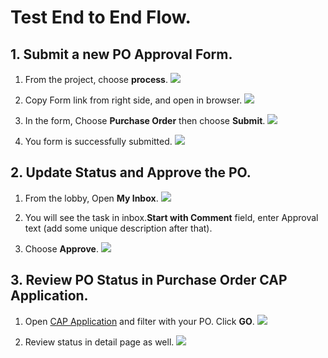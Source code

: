 # Test End to End Flow.

## 1. Submit a new PO Approval Form.

1. From the project, choose **process**.
![](./images/process.png)

2. Copy Form link from right side, and open in browser.
![](./images/formlink.png)

3. In the form, Choose **Purchase Order** then choose **Submit**.
![](./images/choosepo.png)

4. You form is successfully submitted.
![](./images/submit.png)

## 2. Update Status and Approve the PO.

1. From the lobby, Open **My Inbox**.
![](./images/chooseinbox.png)

2. You will see the task in inbox.**Start with Comment** field, enter Approval text (add some unique description after that).
3. Choose **Approve**.
![](./images/approve.png)

## 3. Review PO Status in Purchase Order CAP Application.

1. Open [CAP Application](https://referenceapps-buil-code-siqi7j0t-dev-customer-srv.cfapps.us10-001.hana.ondemand.com/$fiori-preview/purchaseOrderAppSrv/PurchaseOrders#preview-app&/?sap-iapp-state=TASG6MOL2NPGLG2I5H6YG88G19H4PRHK9RMNC2YB3) and filter with your PO. Click **GO**.
![](./images/caplist.png)

2. Review status in detail page as well.
![](./images/capdetail.png)







